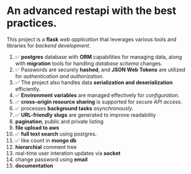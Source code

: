 # An advanced restapi with the best practices.

This project is a **flask** _web application_ that leverages various tools and libraries for _backend development_.
1. ✅ **postgres** database with **ORM** capabilities for managing data, along with **migration** tools for handling _database schema_ changes. 
2. ✅ Passwords are securely **hashed**, and **JSON Web Tokens** are utilized for _authentication and authorization_. 
3. ✅ The project also handles data **serialization and deserialization** efficiently.
4. ✅ **Environment variables** are managed effectively for _configuration_. 
5. ✅ **cross-origin resource sharing** is supported for _secure API access_.
6. ✅ processes **background tasks** _asynchronously_. 
7. ✅ **URL-friendly slugs** are generated to improve readability
8. **pagination**, public and private listing
9. **file upload to aws** 
10. ✅ **full text search** using postgres.
11. ✅ like count in **mongo db**
12. **hierarchial** comment tree
13. real-time user interation updates via **socket**
14. change password using **email**
15. **documentation**

